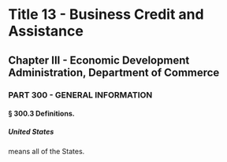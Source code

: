 
# Title 13 - Business Credit and Assistance
## Chapter III - Economic Development Administration, Department of Commerce
### PART 300 - GENERAL INFORMATION
#### § 300.3 Definitions.
##### United States

means all of the States.
